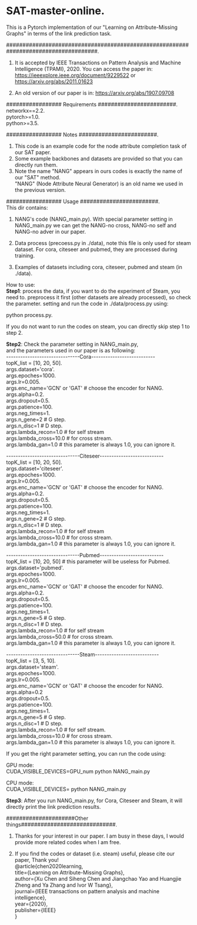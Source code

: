 # SAT-master-online. 
This is a Pytorch implementation of our "Learning on Attribute-Missing Graphs" in terms of the link prediction task.
 
####################################################################################. 
1. It is accepted by IEEE Transactions on Pattern Analysis and Machine Intelligence (TPAMI), 2020. 
You can access the paper in: https://ieeexplore.ieee.org/document/9229522 or https://arxiv.org/abs/2011.01623     

2. An old version of our paper is in: https://arxiv.org/abs/1907.09708   

################# Requirements ########################.   
networkx==2.2.   
pytorch>=1.0.  
python>=3.5.  

################# Notes ########################. 
1. This code is an example code for the node attribute completion task of our SAT paper.  
2. Some example backbones and datasets are provided so that you can directly run them.  
3. Note the name "NANG" appears in ours codes is exactly the name of our "SAT" method.  
"NANG" (Node Attribute Neural Generator) is an old name we used in the previous version.  

################# Usage ########################.   
This dir contains:  
1. NANG's code (NANG_main.py). 
With special parameter setting in NANG_main.py we can get the NANG-no cross, NANG-no self and NANG-no adver in our paper. 

2. Data process (precoess.py in ./data), note this file is only used for steam dataset. For cora, citeseer and pubmed, they 
are processed during training.  

3. Examples of datasets including cora, citeseer, pubmed and steam (in ./data). 

How to use:  
**Step1**: process the data, if you want to do the experiment of Steam, you need to. 
preprocess it first (other datasets are already processed), so check the parameter. 
setting and run the code in ./data/process.py using:  

python process.py. 

If you do not want to run the codes on steam, you can directly skip step 1 to step 2.  

**Step2**: Check the parameter setting in NANG_main.py,   
and the parameters used in our paper is as following:  
-------------------------------Cora---------------------------    
topK_list = [10, 20, 50].   
args.dataset='cora'.   
args.epoches=1000.   
args.lr=0.005.   
args.enc_name='GCN' or 'GAT' # choose the encoder for NANG.   
args.alpha=0.2.   
args.dropout=0.5.   
args.patience=100.   
args.neg_times=1.   
args.n_gene=2  # G step.   
args.n_disc=1  # D step.   
args.lambda_recon=1.0  # for self stream    
args.lambda_cross=10.0 # for cross stream.   
args.lambda_gan=1.0   # this parameter is always 1.0, you can ignore it.   

-------------------------------Citeseer---------------------------    
topK_list = [10, 20, 50].   
args.dataset='citeseer'.   
args.epoches=1000.   
args.lr=0.005.   
args.enc_name='GCN' or 'GAT' # choose the encoder for NANG.   
args.alpha=0.2.   
args.dropout=0.5.   
args.patience=100.   
args.neg_times=1.   
args.n_gene=2  # G step.   
args.n_disc=1  # D step.   
args.lambda_recon=1.0  # for self stream      
args.lambda_cross=10.0 # for cross stream.   
args.lambda_gan=1.0   # this parameter is always 1.0, you can ignore it.   

-------------------------------Pubmed---------------------------    
topK_list = [10, 20, 50] # this parameter will be useless for Pubmed.   
args.dataset='pubmed'.   
args.epoches=1000.   
args.lr=0.005.   
args.enc_name='GCN' or 'GAT' # choose the encoder for NANG.   
args.alpha=0.2.   
args.dropout=0.5.   
args.patience=100.   
args.neg_times=1.   
args.n_gene=5  # G step.   
args.n_disc=1  # D step.   
args.lambda_recon=1.0  # for self stream    
args.lambda_cross=50.0 # for cross stream.   
args.lambda_gan=1.0   # this parameter is always 1.0, you can ignore it.   

-------------------------------Steam---------------------------  
topK_list = [3, 5, 10].   
args.dataset='steam'.   
args.epoches=1000.   
args.lr=0.005.   
args.enc_name='GCN' or 'GAT' # choose the encoder for NANG.   
args.alpha=0.2    
args.dropout=0.5.   
args.patience=100.   
args.neg_times=1.   
args.n_gene=5  # G step.   
args.n_disc=1  # D step.   
args.lambda_recon=1.0  # for self stream.   
args.lambda_cross=10.0 # for cross stream.   
args.lambda_gan=1.0   # this parameter is always 1.0, you can ignore it.   

If you get the right parameter setting, you can run the code using:    

GPU mode:    
CUDA_VISIBLE_DEVICES=GPU_num python NANG_main.py    

CPU mode:    
CUDA_VISIBLE_DEVICES=<space> python NANG_main.py   

**Step3**: After you run NANG_main.py, for Cora, Citeseer and Steam, it will directly print the link prediction results.   


#####################Other things#############################.  
1. Thanks for your interest in our paper. I am busy in these days, I would provide more related codes when I am free.    

2. If you find the codes or dataset (i.e. steam) useful, please cite our paper, Thank you!  
@article{chen2020learning,  
  title={Learning on Attribute-Missing Graphs},  
  author={Xu Chen and Siheng Chen and Jiangchao Yao and Huangjie Zheng and Ya Zhang and Ivor W Tsang},  
  journal={IEEE transactions on pattern analysis and machine intelligence},  
  year={2020},  
  publisher={IEEE}  
}  


